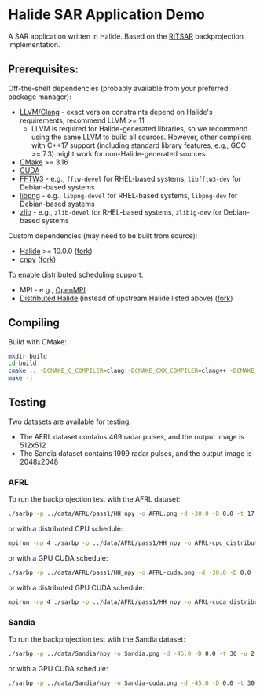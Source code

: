 # Halide SAR Application Demo

A SAR application written in Halide.
Based on the [RITSAR](https://github.com/dm6718/RITSAR) backprojection implementation.


## Prerequisites:

Off-the-shelf dependencies (probably available from your preferred package manager):

* [LLVM/Clang](https://llvm.org/) - exact version constraints depend on Halide's requirements; recommend LLVM >= 11
  * LLVM is required for Halide-generated libraries, so we recommend using the same LLVM to build all sources. However, other compilers with C++17 support (including standard library features, e.g., GCC >= 7.3) might work for non-Halide-generated sources.
* [CMake](https://cmake.org/) >= 3.16
* [CUDA](https://developer.nvidia.com/cuda-toolkit)
* [FFTW3](http://www.fftw.org/) - e.g., `fftw-devel` for RHEL-based systems, `libfftw3-dev` for Debian-based systems
* [libpng](http://www.libpng.org/pub/png/libpng.html) - e.g., `libpng-devel` for RHEL-based systems, `libpng-dev` for Debian-based systems
* [zlib](https://zlib.net/) - e.g., `zlib-devel` for RHEL-based systems, `zlib1g-dev` for Debian-based systems

Custom dependencies (may need to be built from source):

* [Halide](https://halide-lang.org/) >= 10.0.0 ([fork](https://github.com/ISI-apex/Halide))
* [cnpy](https://github.com/rogersce/cnpy) ([fork](https://github.com/ISI-apex/cnpy))

To enable distributed scheduling support:

* MPI - e.g., [OpenMPI](https://www.open-mpi.org/)
* [Distributed Halide](https://github.com/BachiLi/Halide/tree/distributed) (instead of upstream Halide listed above) ([fork](https://github.com/ISI-apex/Halide/tree/distributed))


## Compiling

Build with CMake:

```sh
mkdir build
cd build
cmake .. -DCMAKE_C_COMPILER=clang -DCMAKE_CXX_COMPILER=clang++ -DCMAKE_PREFIX_PATH="/path/to/halide-install-prefix/lib64/cmake/Halide/;/path/to/cnpy-install-prefix/"
make -j
```


## Testing

Two datasets are available for testing.

* The AFRL dataset contains 469 radar pulses, and the output image is 512x512
* The Sandia dataset contains 1999 radar pulses, and the output image is 2048x2048

### AFRL

To run the backprojection test with the AFRL dataset:

```sh
./sarbp -p ../data/AFRL/pass1/HH_npy -o AFRL.png -d -30.0 -D 0.0 -t 17 -u 2
```

or with a distributed CPU schedule:

```sh
mpirun -np 4 ./sarbp -p ../data/AFRL/pass1/HH_npy -o AFRL-cpu_distributed.png -d -30.0 -D 0.0 -t 17 -u 2 -s cpu_distributed
```

or with a GPU CUDA schedule:

```sh
./sarbp -p ../data/AFRL/pass1/HH_npy -o AFRL-cuda.png -d -30.0 -D 0.0 -t 17 -u 2 -s cuda
```

or with a distributed GPU CUDA schedule:

```sh
mpirun -np 4 ./sarbp -p ../data/AFRL/pass1/HH_npy -o AFRL-cuda_distributed.png -d -30.0 -D 0.0 -t 17 -u 2 -s cuda_distributed
```

### Sandia

To run the backprojection test with the Sandia dataset:
```sh
./sarbp -p ../data/Sandia/npy -o Sandia.png -d -45.0 -D 0.0 -t 30 -u 2
```

or with a GPU CUDA schedule:

```sh
./sarbp -p ../data/Sandia/npy -o Sandia-cuda.png -d -45.0 -D 0.0 -t 30 -u 2 -s cuda
```
